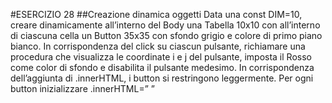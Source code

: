 #ESERCIZIO 28
##Creazione dinamica oggetti
Data una const DIM=10, creare dinamicamente all’interno del Body una Tabella 10x10 con all’interno di
ciascuna cella un Button 35x35 con sfondo grigio e colore di primo piano bianco. In corrispondenza del click
su ciascun pulsante, richiamare una procedura che visualizza le coordinate i e j del pulsante, imposta il Rosso
come color di sfondo e disabilita il pulsante medesimo. In corrispondenza dell’aggiunta di .innerHTML, i
button si restringono leggermente. Per ogni button inizializzare .innerHTML=”&nbsp;”